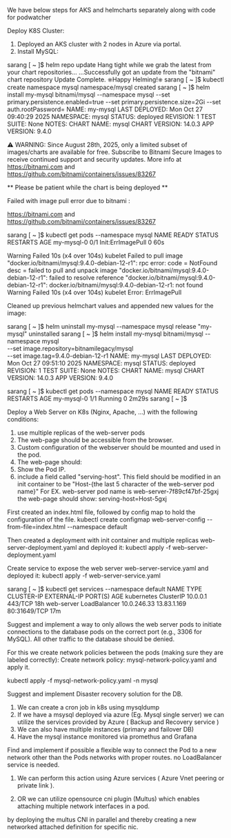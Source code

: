 We have below steps for AKS and helmcharts separately along with code for podwatcher

Deploy K8S Cluster:

1.	Deployed an AKS cluster with 2 nodes in Azure via portal. 
2.	Install MySQL:

sarang [ ~ ]$ helm repo update
Hang tight while we grab the latest from your chart repositories...
...Successfully got an update from the "bitnami" chart repository
Update Complete. ⎈Happy Helming!⎈
sarang [ ~ ]$ kubectl create namespace mysql
namespace/mysql created
sarang [ ~ ]$ helm install my-mysql bitnami/mysql --namespace mysql --set primary.persistence.enabled=true --set primary.persistence.size=2Gi --set auth.rootPassword=<redacted>
NAME: my-mysql
LAST DEPLOYED: Mon Oct 27 09:40:29 2025
NAMESPACE: mysql
STATUS: deployed
REVISION: 1
TEST SUITE: None
NOTES:
CHART NAME: mysql
CHART VERSION: 14.0.3
APP VERSION: 9.4.0

⚠ WARNING: Since August 28th, 2025, only a limited subset of images/charts are available for free.
    Subscribe to Bitnami Secure Images to receive continued support and security updates.
    More info at https://bitnami.com and https://github.com/bitnami/containers/issues/83267

** Please be patient while the chart is being deployed **


Failed with image pull error due to bitnami : 

https://bitnami.com and https://github.com/bitnami/containers/issues/83267

sarang [ ~ ]$ kubectl get pods --namespace mysql
NAME         READY   STATUS              RESTARTS   AGE
my-mysql-0   0/1     Init:ErrImagePull   0          60s

  Warning  Failed                  10s (x4 over 104s)  kubelet                  Failed to pull image "docker.io/bitnami/mysql:9.4.0-debian-12-r1": rpc error: code = NotFound desc = failed to pull and unpack image "docker.io/bitnami/mysql:9.4.0-debian-12-r1": failed to resolve reference "docker.io/bitnami/mysql:9.4.0-debian-12-r1": docker.io/bitnami/mysql:9.4.0-debian-12-r1: not found
  Warning  Failed                  10s (x4 over 104s)  kubelet                  Error: ErrImagePull

Cleaned up previous helmchart values and appended new values for the image:

sarang [ ~ ]$ helm uninstall my-mysql --namespace mysql
release "my-mysql" uninstalled
sarang [ ~ ]$ helm install my-mysql bitnami/mysql --namespace mysql \
  --set image.repository=bitnamilegacy/mysql \
  --set image.tag=9.4.0-debian-12-r1
NAME: my-mysql
LAST DEPLOYED: Mon Oct 27 09:51:10 2025
NAMESPACE: mysql
STATUS: deployed
REVISION: 1
TEST SUITE: None
NOTES:
CHART NAME: mysql
CHART VERSION: 14.0.3
APP VERSION: 9.4.0


sarang [ ~ ]$ kubectl get pods --namespace mysql
NAME         READY   STATUS    RESTARTS   AGE
my-mysql-0   1/1     Running   0          2m29s
sarang [ ~ ]$ 

Deploy a Web Server on K8s (Nginx, Apache, …) with the following conditions:
1. use multiple replicas of the web-server pods
2. The web-page should be accessible from the browser.
3. Custom configuration of the webserver should be mounted and used in the
pod.
4. The web-page should:
1. Show the Pod IP.
2. include a field called "serving-host". This field should be modified in
an init container to be "Host-{the last 5 character of the web-server
pod name}"
For EX. web-server pod name is web-server-7f89cf47bf-25gxj the
web-page should show: serving-host=Host-5gxj

First created an index.html file, followed by config map to hold the configuration of the file.
kubectl create configmap web-server-config --from-file=index.html --namespace default

Then created a deployment with init container and multiple replicas web-server-deployment.yaml and deployed it:
kubectl apply -f web-server-deployment.yaml


Create service to expose the web server web-server-service.yaml and deployed it:
kubectl apply -f web-server-service.yaml

sarang [ ~ ]$ kubectl get services --namespace default
NAME         TYPE           CLUSTER-IP    EXTERNAL-IP   PORT(S)        AGE
kubernetes   ClusterIP      10.0.0.1      <none>        443/TCP        18h
web-server   LoadBalancer   10.0.246.33   13.83.1.169   80:31649/TCP   17m

Suggest and implement a way to only allows the web server pods to initiate
connections to the database pods on the correct port (e.g., 3306 for MySQL). All
other traffic to the database should be denied.

For this we create network policies between the pods (making sure they are labeled correctly):
Create network policy: mysql-network-policy.yaml and apply it. 

kubectl apply -f mysql-network-policy.yaml -n mysql

Suggest and implement Disaster recovery solution for the DB.

1.	We can create a cron job in k8s using mysqldump 
2.	If we have a msysql deployed via azure (Eg. Mysql single server) we can utilize the services provided by Azure ( Backup and Recovery service ) 
3.	We can also have multiple instances (primary and failover DB)
4.	Have the mysql instance monitored via promethus and Grafana 


Find and implement if possible a flexible way to connect the Pod to a new network
other than the Pods networks with proper routes. no LoadBalancer service is
needed.

1.	We can perform this action using Azure services ( Azure Vnet peering or private link ).

2.	OR we can utilize opensource cni plugin (Multus) which enables attaching multiple network interfaces in a pod. 

by deploying the multus CNI in parallel and thereby creating a new networked attached definition for specific nic.

